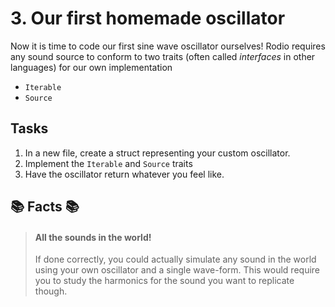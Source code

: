# 3. Our first homemade oscillator
Now it is time to code our first sine wave oscillator ourselves!
Rodio requires any sound source to conform to two traits (often called _interfaces_ in other languages) for our own implementation

- `Iterable`
- `Source`


## Tasks
1. In a new file, create a struct representing your custom oscillator.
2. Implement the `Iterable` and `Source` traits
3. Have the oscillator return whatever you feel like.


## 📚 Facts 📚
> #### All the sounds in the world!
> If done correctly, you could actually simulate any sound in the world using your own oscillator and a single wave-form. This would require you to study the harmonics for the sound you want to replicate though.
